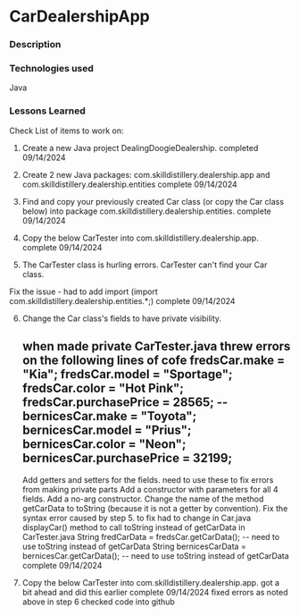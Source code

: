 # CarDealershipApp


### Description



### Technologies used
Java



### Lessons Learned


Check List of items to work on:
1) Create a new Java project DealingDoogieDealership.
completed 09/14/2024

2)  Create 2 new Java packages: com.skilldistillery.dealership.app and com.skilldistillery.dealership.entities
complete 09/14/2024

3) Find and copy your previously created Car class (or copy the Car class below) into package com.skilldistillery.dealership.entities.
complete 09/14/2024

4) Copy the below CarTester into com.skilldistillery.dealership.app.
complete 09/14/2024


5) The CarTester class is hurling errors.
CarTester can't find your Car class.

Fix the issue -  had to add import (import com.skilldistillery.dealership.entities.*;)
complete 09/14/2024 

6) Change the Car class's fields to have private visibility.

	when made private CarTester.java threw errors on the following lines of cofe 
		 fredsCar.make = "Kia";
	    fredsCar.model = "Sportage";
	    fredsCar.color = "Hot Pink";
	    fredsCar.purchasePrice = 28565;
	    --
	    bernicesCar.make = "Toyota";
	    bernicesCar.model = "Prius";
	    bernicesCar.color = "Neon";
	    bernicesCar.purchasePrice = 32199;
	--    
	Add getters and setters for the fields.
		need to use these to fix errors from making private parts
	Add a constructor with parameters for all 4 fields.
	Add a no-arg constructor.
	Change the name of the method getCarData to toString (because it is not a getter by convention).
	Fix the syntax error caused by step 5.
			to fix had to change
			     in Car.java
			     	displayCar() method to call toString instead of getCarData
			     in CarTester.java
			     	String fredCarData = fredsCar.getCarData(); -- need to use toString instead of getCarData
	    			String bernicesCarData = bernicesCar.getCarData();  -- need to use toString instead of getCarData
complete 09/14/2024 

7) Copy the below CarTester into com.skilldistillery.dealership.app.
got a bit ahead and did this earlier complete 09/14/2024 fixed errors as noted above in step 6
checked code into github
     
